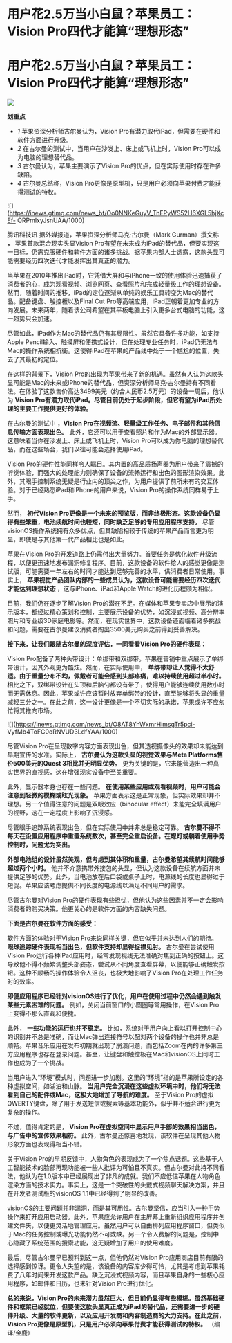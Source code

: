 # 用户花2.5万当小白鼠？苹果员工：Vision Pro四代才能算“理想形态”

# 用户花2.5万当小白鼠？苹果员工：Vision Pro四代才能算“理想形态”

![](https://inews.gtimg.com/news_bt/OMfwuF1fAdr43_mQZb3NoltEzw5GT_VGq5ByBa7j8WGwIAA/1000)

**划重点**

  * _1_ 苹果资深分析师古尔曼认为，Vision Pro有潜力取代iPad，但需要在硬件和软件方面进行升级。
  * _2_ 在古尔曼的测试中，当用户在沙发上、床上或飞机上时，Vision Pro可以成为电脑的理想替代品。
  * _3_ 古尔曼认为，苹果主要演示了Vision Pro的优点，但在实际使用时存在许多缺陷。
  * _4_ 古尔曼总结称，Vision Pro更像是原型机，只是用户必须向苹果付费才能获得测试的特权。

![](https://inews.gtimg.com/news_bt/Oo0NNKeGuyV_TnFPyWS52H6XGL5hjXcEf-
QRPmIxyJsnUAA/1000)

腾讯科技讯 据外媒报道，苹果资深分析师马克·古尔曼（Mark Gurman）撰文称 **，** 苹果首款混合现实头显Vision
Pro有望在未来成为iPad的替代品，但要实现这一目标，仍需克服硬件和软件方面的诸多挑战。据苹果内部人士透露，这款头显可能需要经历四次迭代才能发挥出其真正的潜力。

当苹果在2010年推出iPad时，它凭借大屏和与iPhone一致的使用体验迅速捕获了消费者的心，成为观看视频、浏览网页、查看照片和完成轻量级工作的理想设备。然而，随着时间的推移，iPad的定位逐渐从单纯的娱乐工具转变为Mac的替代品。配备键盘、触控板以及Final
Cut Pro等高端应用，iPad正朝着更加专业的方向发展。未来两年，随着该公司希望在其平板电脑上引入更多台式电脑的功能，这一趋势只会加速。

尽管如此，iPad作为Mac的替代品仍有其局限性。虽然它具备许多功能，如支持Apple
Pencil输入、触摸屏和便携式设计，但在处理专业任务时，iPad仍无法与Mac的操作系统相抗衡。这使得iPad在苹果的产品线中处于一个尴尬的位置，失去了其最初的定位。

在这样的背景下，Vision
Pro的出现为苹果带来了新的机遇。虽然有人认为这款头显可能是Mac的未来或iPhone的替代品，但资深分析师马克·古尔曼持有不同看法。在体验了这款售价高达3499美元（约合人民币2.5万元）的设备一周后，他认为
**Vision Pro有潜力取代iPad。尽管目前仍处于起步阶段，但它有望为iPad所处理的主要工作提供更好的体验。**

在古尔曼的测试中 **，Vision Pro在视频流、轻量级工作任务、电子邮件和其他信息传输方面表现出色。**
此外，它还可以用于查看照片和作为Mac的外部显示器。这意味着当你在沙发上、床上或飞机上时，Vision
Pro可以成为你电脑的理想替代品，而在这些场合，我们以往可能会选择使用iPad。

Vision
Pro的硬件性能同样令人瞩目。其内置的高品质扬声器为用户带来了震撼的听觉体验，而强大的处理能力则确保了设备的流畅运行和出色的图形渲染效果。此外，其眼手控制系统无疑是行业内的顶尖之作，为用户提供了前所未有的交互体验。对于已经熟悉iPad和iPhone的用户来说，Vision
Pro的操作系统同样易于上手。

然而， **初代Vision Pro更像是一个未来的预览版，而非终极形态。这款设备仍显得有些笨重，电池续航时间也较短，同时缺乏足够的专用应用程序支持。**
尽管visionOS操作系统拥有众多优点，但其缺陷相较于传统的苹果产品而言更为明显，即使是与其他第一代产品相比也是如此。

苹果在Vision
Pro的开发道路上仍需付出大量努力。首要任务是优化软件升级流程，以便更迅速地发布漏洞修复程序。目前，这款设备的软件给人的感觉更像是测试版，可能需要一年左右的时间才能达到足够完善的水平，供消费者日常使用。事实上，
**苹果视觉产品团队内部的一些成员认为，这款设备可能需要经历四次迭代才能达到理想状态** ，这与iPhone、iPad和Apple
Watch的进化历程颇为相似。

目前，我们仍在逐步了解Vision
Pro的潜在不足。在媒体和苹果专卖店中展示的演示版本，都经过精心策划和控制，主要展示设备的优势，如沉浸式视频、高分辨率照片和专业级3D家庭电影等。然而，在现实世界中，这款设备还面临着诸多挑战和问题，需要在古尔曼建议消费者掏出3500美元购买之前得到妥善解决。

**接下来，让我们跟随古尔曼的深度评估，一同看看Vision Pro的硬件表现：**

Vision Pro配备了两种头带设计：单绑带和双绑带。苹果在营销中重点展示了单绑带设计，因其外观更为酷炫。然而，在实际使用中，
**单绑带却让人觉得不太舒适。由于重量分布不均，佩戴者可能会感到头部疼痛，难以持续使用超过半小时。**
相比之下，双绑带设计在头顶和后脑勺都设有带子，使得用户能够连续使用数小时而无需休息。因此，苹果或许应该暂时放弃单绑带的设计，直至能够将头显的重量减轻三分之一。在此之前，这一设计更像是一个不切实际的承诺，苹果或许不应匆忙将其推向市场。

![](https://inews.gtimg.com/news_bt/O8AT8YnWxmrHimsgTr5pci-
VyfMb4ToFC0oRNVUD3LdfYAA/1000)

尽管Vision Pro在呈现数字内容方面表现出色，但其透视摄像头的效果却未能达到早期宣传的水准。实际上， **古尔曼认为这款头显的视觉效果与Meta
Platforms售价500美元的Quest 3相比并无明显优势。** 更为关键的是，它未能营造出一种真实世界的直视感，这在增强现实设备中至关重要。

此外，显示器本身也存在一些问题。 **在使用某些应用或观看视频时，用户可能会注意到轻微的模糊或眩光现象。**
苹果方面表示这是正常现象，但实际效果却并不理想。另一个值得注意的问题是双眼效应（binocular
effect）未能完全填满用户的视野，这在一定程度上影响了沉浸感。

尽管眼手追踪系统表现出色，但在实际使用中并非总是稳定可靠。
**古尔曼不得不每天在设置应用程序中重置系统数次，甚至完全重启设备。在熄灯或躺着使用手势控制时，问题尤为突出。**

**外部电池组的设计虽然美观，但考虑到其体积和重量，古尔曼希望其续航时间能够超过两个小时。**
他并不介意携带外接包的头显，但认为这款设备在续航方面并未提供足够的优势。此外，当电池放在后口袋或桌子上时，电源线的长度也显得过于短促。苹果应该考虑提供不同长度的电源线以满足不同用户的需求。

尽管古尔曼对Vision Pro的硬件表现有些担忧，但他认为这些因素并不一定会影响消费者的购买决策。他更关心的是软件方面的内容缺失问题。

**下面是古尔曼在软件方面的感受：**

软件方面的体验对于Vision Pro来说同样关键，但它似乎并未达到人们的期待。 **眼球追踪硬件表现相当出色，但软件支持却显得捉襟见肘。**
古尔曼在尝试使用Vision
Pro运行各种iPad应用时，经常发现视线无法准确对焦到正确的按钮上。这导致他不得不频繁调整头部姿态，尝试从不同角度查看屏幕，以便能够正确触发按钮。这种不顺畅的操作体验令人沮丧，也极大地影响了Vision
Pro在处理工作任务时的效率。

**即便应用程序已经针对visionOS进行了优化，用户在使用过程中仍然会遇到触发某些元素困难的问题。**
例如，关闭当前窗口的小圆圈等常用操作，在Vision Pro上变得不那么直观和便捷。

此外， **一些功能的运行也并不稳定。**
比如，系统对于用户向上看以打开控制中心的识别并不总是准确，而让Mac弹出连接符号以配对两个设备的操作也并非总是顺畅。苹果音乐应用在发布初期就出现了崩溃问题，而包括Zoom在内的许多第三方应用程序也存在登录问题。甚至，让键盘和触控板在Mac和visionOS上同时工作也成为了一个挑战。

当用户进入“环境”模式时，问题进一步加剧。这里的“环境”指的是苹果所设定的各种虚拟空间，如湖泊和山脉。
**当用户完全沉浸在这些虚拟环境中时，他们将无法看到自己的配件或Mac，这极大地增加了导航的难度。** 至于Vision
Pro的虚拟QWERTY键盘，除了用于发送短信或搜索等基本功能外，似乎并不适合进行更为复杂的操作。

不过，值得肯定的是， **Vision Pro在虚拟空间中显示用户手部的效果相当出色，与广告中的宣传效果相符。**
此外，古尔曼还惊喜地发现，该软件在呈现其他人物形象方面也表现得相当不错。

关于Vision
Pro的早期反馈中，人物角色的表现成为了一个焦点话题。这些基于人工智能技术的脸部再现功能被一些人批评为可怕且不真实。但古尔曼对此持不同看法，他认为在1.0版本中已经展现出了非凡的成就。我们不应低估苹果在人物角色渲染方面的技术实力。事实上，这是一个突破性的头戴式视频聊天解决方案，并且在开发者测试版的visionOS
1.1中已经得到了明显的改善。

visionOS的主要问题并非漏洞，而是其可用性。古尔曼坚信，应当引入一种手势操作来打开应用启动器。此外，苹果应允许用户在主屏幕上重新组织应用程序并创建文件夹，以便更灵活地管理应用。虽然用户可以自由排列应用程序窗口，但类似于Mac的任务控制或曝光功能仍然不可或缺。另一个令人费解的问题是，控制中心隐藏了系统范围的搜索功能，这无疑增加了用户的使用难度。

最后，尽管古尔曼早已预料到这一点，但他仍然对Vision
Pro应用商店目前有限的选择感到惊讶。更令人失望的是，该设备的内容库少得可怜，尤其是考虑到苹果耗费了八年时间来开发这款产品。缺乏沉浸式视频内容，而且苹果自身的一些核心应用程序，如邮件和日历，也未针对Vision
Pro进行优化。

**总的来说，Vision
Pro的未来潜力虽然巨大，但目前仍显得有些模糊。虽然基础硬件和框架已经就位，但要使这款头显真正成为iPad的替代品，还需要进一步的硬件升级、大量的软件更新，以及应用开发商和内容制造商的大力支持。在此之前，Vision
Pro更像是原型机，只是用户必须向苹果付费才能获得测试的特权。** （编译/金鹿）

